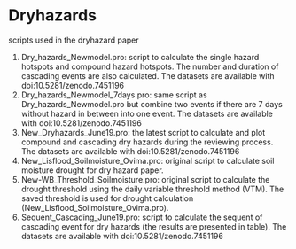 # Dryhazards
scripts used in the dryhazard paper

1. Dry_hazards_Newmodel.pro: script to calculate the single hazard hotspots and compound hazard hotspots. The number and duration of cascading events are also calculated. The datasets are available with doi:10.5281/zenodo.7451196
2. Dry_hazards_Newmodel_7days.pro: same script as Dry_hazards_Newmodel.pro but combine two events if there are 7 days without hazard in between into one event. The datasets are available with doi:10.5281/zenodo.7451196
3. New_Dryhazards_June19.pro: the latest script to calculate and plot compound and cascading dry hazards during the reviewing process. The datasets are available with doi:10.5281/zenodo.7451196
4. New_Lisflood_Soilmoisture_Ovima.pro: original script to calculate soil moisture drought for dry hazard paper.
5. New-WB_Threshold_Soilmoisture.pro: original script to calculate the drought threshold using the daily variable threshold method (VTM). The saved threshold is used for drought calculation (New_Lisflood_Soilmoisture_Ovima.pro). 
6. Sequent_Cascading_June19.pro: script to calculate the sequent of cascading event for dry hazards (the results are presented in table). The datasets are available with doi:10.5281/zenodo.7451196

